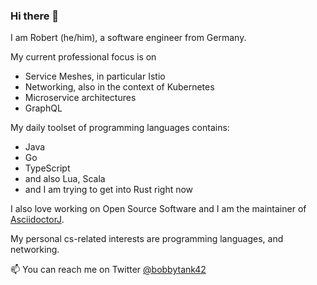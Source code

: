 ### Hi there 👋

I am Robert (he/him), a software engineer from Germany.

My current professional focus is on

* Service Meshes, in particular Istio
* Networking, also in the context of Kubernetes
* Microservice architectures
* GraphQL

My daily toolset of programming languages contains:

* Java
* Go
* TypeScript
* and also Lua, Scala
* and I am trying to get into Rust right now

I also love working on Open Source Software and I am the maintainer of [AsciidoctorJ](https://github.com/asciidoctor/asciidoctorj).

My personal cs-related interests are programming languages, and networking. 

📫 You can reach me on Twitter [@bobbytank42](https://twitter.com/bobbytank42)

<!--
**robertpanzer/robertpanzer** is a ✨ _special_ ✨ repository because its `README.md` (this file) appears on your GitHub profile.

Here are some ideas to get you started:

- 🔭 I’m currently working on ...
- 🌱 I’m currently learning ...
- 👯 I’m looking to collaborate on ...
- 🤔 I’m looking for help with ...
- 💬 Ask me about ...
- 📫 How to reach me: ...
- 😄 Pronouns: ...
- ⚡ Fun fact: ...
-->
